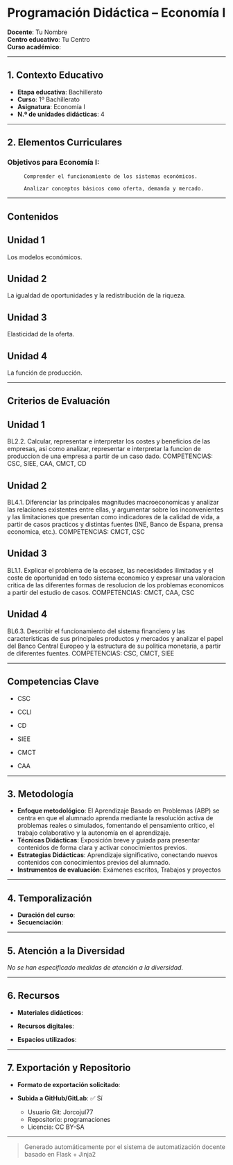 # Programación Didáctica – Economía I

**Docente**: Tu Nombre  
**Centro educativo**: Tu Centro  
**Curso académico**:   

---

## 1. Contexto Educativo

- **Etapa educativa**: Bachillerato
- **Curso**: 1º Bachillerato
- **Asignatura**: Economía I
- **N.º de unidades didácticas**: 4

---
## 2. Elementos Curriculares

### Objetivos para Economía I:</h3>


  <ul>
    
      Comprender el funcionamiento de los sistemas económicos.
    
      Analizar conceptos básicos como oferta, demanda y mercado.
    
  </ul>


---

## Contenidos

## Unidad 1
Los modelos económicos.

## Unidad 2
La igualdad de oportunidades y la redistribución de la riqueza.

## Unidad 3
Elasticidad de la oferta.

## Unidad 4
La función de producción.


---

## Criterios de Evaluación

## Unidad 1
BL2.2. Calcular, representar e interpretar los costes y beneficios de las empresas, asi como analizar,
representar e interpretar la funcion de produccion de una empresa a partir de un caso dado.
COMPETENCIAS: CSC, SIEE, CAA, CMCT, CD

## Unidad 2
BL4.1. Diferenciar las principales magnitudes macroeconomicas y analizar las relaciones existentes entre
ellas, y argumentar sobre los inconvenientes y las limitaciones que presentan como indicadores de la
calidad de vida, a partir de casos practicos y distintas fuentes (INE, Banco de Espana, prensa economica,
etc.).
COMPETENCIAS: CMCT, CSC

## Unidad 3
BL1.1. Explicar el problema de la escasez, las necesidades ilimitadas y el coste de oportunidad en todo
sistema economico y expresar una valoracion critica de las diferentes formas de resolucion de los
problemas economicos a partir del estudio de casos.
COMPETENCIAS: CMCT, CAA, CSC

## Unidad 4
BL6.3. Describir el funcionamiento del sistema financiero y las caracteristicas de sus principales
productos y mercados y analizar el papel del Banco Central Europeo y la estructura de su politica
monetaria, a partir de diferentes fuentes.
COMPETENCIAS: CSC, CMCT, SIEE


---

## Competencias Clave


- CSC

- CCLI

- CD

- SIEE

- CMCT

- CAA



---

## 3. Metodología

- **Enfoque metodológico**: El Aprendizaje Basado en Problemas (ABP) se centra en que el alumnado aprenda mediante la resolución activa de problemas reales o simulados, fomentando el pensamiento crítico, el trabajo colaborativo y la autonomía en el aprendizaje.
- **Técnicas Didácticas**: Exposición breve y guiada para presentar contenidos de forma clara y activar conocimientos previos.
- **Estrategias Didácticas**: Aprendizaje significativo, conectando nuevos contenidos con conocimientos previos del alumnado.
- **Instrumentos de evaluación**: Exámenes escritos, Trabajos y proyectos

---
## 4. Temporalización

- **Duración del curso**: 
- **Secuenciación**:  
  

---

## 5. Atención a la Diversidad


_No se han especificado medidas de atención a la diversidad._

---

## 6. Recursos

- **Materiales didácticos**:  
  
- **Recursos digitales**:  
  
- **Espacios utilizados**: 

---

## 7. Exportación y Repositorio

- **Formato de exportación solicitado**: 
- **Subida a GitHub/GitLab**: ✅ Sí

  - Usuario Git: Jorcojul77
  - Repositorio: programaciones
  - Licencia: CC BY-SA


---

> Generado automáticamente por el sistema de automatización docente basado en Flask + Jinja2